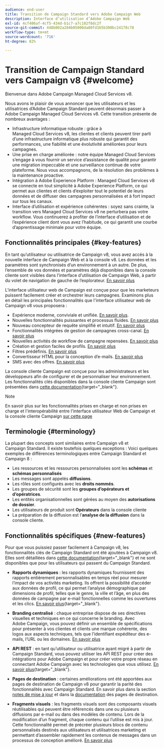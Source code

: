 ```yaml
---
audience: end-user
title: Transition de Campaign Standard vers Adobe Campaign Web
description: Interface d’utilisation d’Adobe Campaign Web
exl-id: 4cf406af-4cf5-434d-b1c7-a7c102f8dc2f
source-git-commit: 448b002a284b05000da80fd165b300bc24178c78
workflow-type: tm+mt
source-wordcount: '716'
ht-degree: 82%

---
```


# Transition de Campaign Standard vers Campaign v8 {#welcome}

<!--
We are thrilled to annonce that you, as a Campaign Standard user, can now benefit from the new version of Adobe Campaign Web User Interface. The migration is seemless and will allow you to use all the intuitive features designed to simplify the creation of personalized cross-channel campaigns. Campaign Web User Interface also brings a connected canvas with Adobe Experience Platform for a unified experience.
-->

Bienvenue dans Adobe Campaign Managed Cloud Services v8.

Nous avons le plaisir de vous annoncer que les utilisateurs et les utilisatrices d’Adobe Campaign Standard peuvent désormais passer à Adobe Campaign Managed Cloud Services v8. Cette transition présente de nombreux avantages :

* Infrastructure informatique robuste : grâce à Managed Cloud Services v8, les clientes et clients peuvent tirer parti d’une infrastructure informatique plus robuste qui garantit des performances, une fiabilité et une évolutivité améliorées pour leurs campagnes.
* Une prise en charge améliorée : notre équipe Managed Cloud Services s’engage à vous fournir un service d’assistance de qualité pour garantir une migration impeccable et une surveillance continue de votre plateforme. Nous vous accompagnons, de la résolution des problèmes à la maintenance proactive.
* Intégration à Adobe Experience Platform : Managed Cloud Services v8 se connecte en tout simplicité à Adobe Experience Platform, ce qui permet aux clientes et clients d’exploiter tout le potentiel de leurs données et de diffuser des campagnes personnalisées et à fort impact sur tous les canaux.
* Interface d’utilisation et expérience cohérentes : soyez sans crainte, la transition vers Managed Cloud Services v8 ne perturbera pas votre workflow. Vous continuerez à profiter de l’interface d’utilisation et de l’expérience client dont vous avez l’habitude, ce qui garantit une courbe d’apprentissage minimale pour votre équipe.

## Fonctionnalités principales {#key-features}

En tant qu’utilisateur ou utilisatrice de Campaign v8, vous avez accès à la nouvelle interface de Campaign Web et à la console v8. Les données et les paramètres sont synchronisés d’un environnement à un autre. De plus, l’ensemble de vos données et paramètres déjà disponibles dans la console cliente sont visibles dans l’interface d’utilisation de Campaign Web, à partir du volet de navigation de gauche de l’explorateur. [En savoir plus](../get-started/user-interface.md#user-interface-explorer)

L’interface utilisateur web de Campaign est conçue pour que les marketeurs puissent facilement créer et orchestrer leurs campagnes. Examinons plus en détail les principales fonctionnalités que l&#39;interface utilisateur web de Campaign v8 vous proposera :

* Expérience moderne, conviviale et unifiée. [En savoir plus](../get-started/connect-to-campaign.md).
* Nouvelles fonctionnalités puissantes et processus fluides. [En savoir plus](../get-started/user-interface.md)
* Nouveau concepteur de requête simplifié et intuitif. [En savoir plus](../query/query-modeler-overview.md)
* Fonctionnalités intégrées de gestion de campagnes cross-canal. [En savoir plus](../msg/gs-messages.md)
* Nouvelles activités de workflow de campagne repensées. [En savoir plus](../workflows/gs-workflows.md)
* Création et gestion faciles de profils. [En savoir plus](../audience/about-recipients.md)
* Filtres prédéfinis. [En savoir plus](../get-started/predefined-filters.md)
* Convertisseur HTML pour la conception d’e-mails. [En savoir plus](../email/existing-content.md)
* SMS avec des offres. [En savoir plus](../msg/offers.md)

La console cliente Campaign est conçue pour les administrateurs et les développeurs afin de configurer et de personnaliser leur environnement. Les fonctionnalités clés disponibles dans la console cliente Campaign sont présentées dans [cette documentation](https://experienceleague.adobe.com/en/docs/campaign/campaign-v8/new/whats-new){target="_blank"}.

>[!NOTE]
>
>En savoir plus sur les fonctionnalités prises en charge et non prises en charge et l&#39;interopérabilité entre l&#39;interface utilisateur Web de Campaign et la console cliente Campaign [ sur cette page](../get-started/capability-matrix.md)
>

## Terminologie {#terminology}

La plupart des concepts sont similaires entre Campaign v8 et Campaign Standard. Il existe toutefois quelques exceptions : Voici quelques exemples de différences terminologiques entre Campaign Standard et Campaign 8 :

<!--
* Profiles are **Recipients** in the console. [Learn more](../audience/gs-audiences-recipients.md).
* Test profiles are **Seed addresses**. [Learn more](../preview-test/test-deliveries.md).
* The delivery preparation is the **Delivery analysis**. [Learn more](../monitor/prepare-send.md).
* Audiences are **Lists**. [Learn more](../audience/gs-audiences-recipients.md).
-->

* Les ressources et les ressources personnalisées sont les **schémas** et **schémas personnalisés**
* Les messages sont appelés **diffusions**.
* Les rôles sont configurés avec les **droits nommés**.
* Les groupes de sécurité sont les **groupes d’opérateurs et d’opératrices**.
* Les entités organisationnelles sont gérées au moyen des **autorisations de dossier**.
* Les utilisateurs de produit sont **Opérateurs** dans la console cliente
* La préparation de la diffusion est l’**analyse de la diffusion** dans la console cliente.

## Fonctionnalités spécifiques {#new-features}

Pour que vous puissiez passer facilement à Campaign v8, les fonctionnalités clés de Campaign Standard ont été ajoutées à Campaign v8. Elles sont détaillées dans [cette documentation](https://experienceleague.adobe.com/docs/experience-cloud/campaign/campaign-standard-migration-home.html?lang=fr){target="_blank"} et ne sont disponibles que pour les utilisateurs qui passent du Campaign Standard.

* **Rapports dynamiques** : les rapports dynamiques fournissent des rapports entièrement personnalisables en temps réel pour mesurer l’impact de vos activités marketing. Ils offrent la possibilité d’accéder aux données de profil, ce qui permet l’analyse démographique par dimensions de profil, telles que le genre, la ville et l’âge, en plus des données de campagne par e-mail fonctionnelles comme les ouvertures et les clics. [En savoir plus](https://experienceleague.adobe.com/docs/experience-cloud/campaign/reporting/get-started-reporting.html?lang=fr){target="_blank"}.

* **Branding centralisé** : chaque entreprise dispose de ses directives visuelles et techniques en ce qui concerne le branding. Avec Adobe Campaign, vous pouvez définir un ensemble de spécifications pour présenter à vos clientes et clients une marque cohérente, des logos aux aspects techniques, tels que l’identifiant expéditeur des e-mails, l’URL ou les domaines. [En savoir plus](https://experienceleague.adobe.com/docs/experience-cloud/campaign/branding/branding-gs.html?lang=fr)

* **API REST** : en tant qu’utilisateur ou utilisatrice ayant migré à partir de Campaign Standard, vous pouvez utiliser les API REST pour créer des intégrations pour Adobe Campaign et pour créer votre propre réseau en connectant Adobe Campaign avec les technologies que vous utilisez. [En savoir plus](https://experienceleague.adobe.com/docs/experience-cloud/campaign/apis/get-started-apis.html?lang=fr){target="_blank"}.

* **Pages de destination** : certaines améliorations ont été apportées aux pages de destination de Campaign v8 pour garantir la parité des fonctionnalités avec Campaign Standard. En savoir plus dans la section [notes de mise à jour](../rn/release-notes.md#new-24-4) et dans la [documentation](../landing-pages/get-started-lp.md) des pages de destination.

* **Fragments visuels** : les fragments visuels sont des composants visuels réutilisables qui peuvent être référencés dans une ou plusieurs diffusions par e-mail ou dans des modèles de contenu. Lors de la modification d’un fragment, chaque contenu qui l’utilise est mis à jour. Cette fonctionnalité permet de précréer plusieurs blocs de contenu personnalisés destinés aux utilisateurs et utilisatrices marketing et permettant d’assembler rapidement les contenus de messages dans un processus de conception amélioré. [En savoir plus](../content/use-visual-fragments.md)

<!--
* Delivery Alerting: In addition to viewing notifications directly in Campaign, Adobe Campaign also provides an email alerting system to trigger email alerts to users or external stakeholders of important system activities. Create, manage, and receive customizable alerts and dashboards to keep track of delivery successes or failures. Adobe Campaign Delivery Alerting boosts efficiency by keeping all involved Adobe Campaign users in a company automatically informed about the delivery execution status, via email and dashboard. 

* Landing Pages: Landing pages are web forms that can be used to capture information on your audiences, offer subscriptions to a service, display data and grow your database. Landing pages can also be used for acquiring or updating existing profiles, and to set up a double opt-in mechanism, allowing you to to protect the platform from wrong or invalid email addresses, or spambots. [Learn more](../landing-pages/get-started-lp.md)
-->
